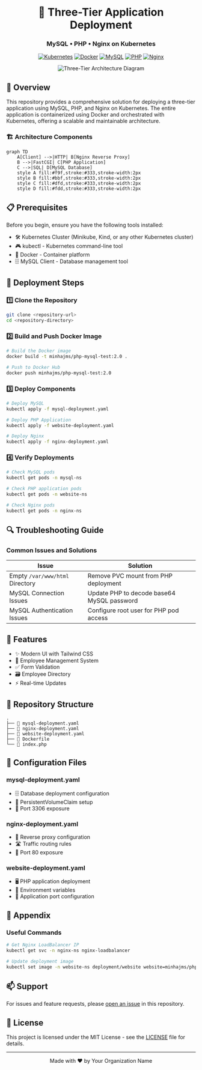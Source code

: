 <div align="center">

# 🎯 Three-Tier Application Deployment
### MySQL • PHP • Nginx on Kubernetes

[![Kubernetes](https://img.shields.io/badge/Kubernetes-326CE5?style=for-the-badge&logo=kubernetes&logoColor=white)](https://kubernetes.io/)
[![Docker](https://img.shields.io/badge/Docker-2496ED?style=for-the-badge&logo=docker&logoColor=white)](https://www.docker.com/)
[![MySQL](https://img.shields.io/badge/MySQL-4479A1?style=for-the-badge&logo=mysql&logoColor=white)](https://www.mysql.com/)
[![PHP](https://img.shields.io/badge/PHP-777BB4?style=for-the-badge&logo=php&logoColor=white)](https://www.php.net/)
[![Nginx](https://img.shields.io/badge/Nginx-009639?style=for-the-badge&logo=nginx&logoColor=white)](https://nginx.org/)

<p align="center">
  <img src="/api/placeholder/800/400" alt="Three-Tier Architecture Diagram">
</p>

</div>

## 🚀 Overview

This repository provides a comprehensive solution for deploying a three-tier application using MySQL, PHP, and Nginx on Kubernetes. The entire application is containerized using Docker and orchestrated with Kubernetes, offering a scalable and maintainable architecture.

### 🏗️ Architecture Components

```mermaid
graph TD
    A[Client] -->|HTTP| B[Nginx Reverse Proxy]
    B -->|FastCGI| C[PHP Application]
    C -->|SQL| D[MySQL Database]
    style A fill:#f9f,stroke:#333,stroke-width:2px
    style B fill:#bbf,stroke:#333,stroke-width:2px
    style C fill:#dfd,stroke:#333,stroke-width:2px
    style D fill:#fdd,stroke:#333,stroke-width:2px
```

## 📋 Prerequisites

Before you begin, ensure you have the following tools installed:

- 🛠️ Kubernetes Cluster (Minikube, Kind, or any other Kubernetes cluster)
- 🎮 kubectl - Kubernetes command-line tool
- 🐳 Docker - Container platform
- 🗄️ MySQL Client - Database management tool

## 🚀 Deployment Steps

### 1️⃣ Clone the Repository

```bash
git clone <repository-url>
cd <repository-directory>
```

### 2️⃣ Build and Push Docker Image

```bash
# Build the Docker image
docker build -t minhajms/php-mysql-test:2.0 .

# Push to Docker Hub
docker push minhajms/php-mysql-test:2.0
```

### 3️⃣ Deploy Components

```bash
# Deploy MySQL
kubectl apply -f mysql-deployment.yaml

# Deploy PHP Application
kubectl apply -f website-deployment.yaml

# Deploy Nginx
kubectl apply -f nginx-deployment.yaml
```

### 4️⃣ Verify Deployments

```bash
# Check MySQL pods
kubectl get pods -n mysql-ns

# Check PHP application pods
kubectl get pods -n website-ns

# Check Nginx pods
kubectl get pods -n nginx-ns
```

## 🔍 Troubleshooting Guide

### Common Issues and Solutions

| Issue | Solution |
|-------|----------|
| Empty `/var/www/html` Directory | Remove PVC mount from PHP deployment |
| MySQL Connection Issues | Update PHP to decode base64 MySQL password |
| MySQL Authentication Issues | Configure root user for PHP pod access |

## 💼 Features

- ✨ Modern UI with Tailwind CSS
- 👥 Employee Management System
- ✅ Form Validation
- 🗃️ Employee Directory
- ⚡ Real-time Updates

## 📁 Repository Structure

```
.
├── 📄 mysql-deployment.yaml
├── 📄 nginx-deployment.yaml
├── 📄 website-deployment.yaml
├── 🐳 Dockerfile
└── 📝 index.php
```

## 🔧 Configuration Files

### mysql-deployment.yaml
- 🗄️ Database deployment configuration
- 💾 PersistentVolumeClaim setup
- 🔌 Port 3306 exposure

### nginx-deployment.yaml
- 🔄 Reverse proxy configuration
- 🛣️ Traffic routing rules
- 🔌 Port 80 exposure

### website-deployment.yaml
- 🖥️ PHP application deployment
- 🔐 Environment variables
- 🔌 Application port configuration

## 📝 Appendix

### Useful Commands

```bash
# Get Nginx LoadBalancer IP
kubectl get svc -n nginx-ns nginx-loadbalancer

# Update deployment image
kubectl set image -n website-ns deployment/website website=minhajms/php-mysql-test:2.0
```

## 📫 Support

For issues and feature requests, please [open an issue](https://github.com/yourusername/project/issues) in this repository.

## 📄 License

This project is licensed under the MIT License - see the [LICENSE](LICENSE) file for details.

---
<div align="center">
Made with ❤️ by Your Organization Name
</div>
